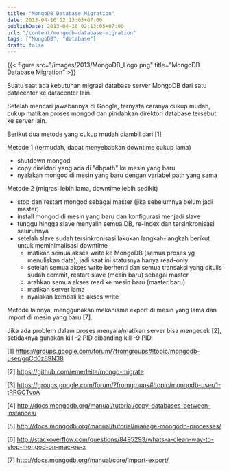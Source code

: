 ```yaml
---
title: "MongoDB Database Migration"
date: 2013-04-16 02:13:05+07:00
publishDate: 2013-04-16 02:13:05+07:00
url: "/content/mongodb-database-migration"
tags: ["MongoDB", "database"]
draft: false
---
```


{{< figure src="/images/2013/MongoDB_Logo.png" title="MongoDB Database Migration" >}}

Suatu saat ada kebutuhan migrasi database server MongoDB dari satu datacenter ke datacenter lain.

Setelah mencari jawabannya di Google, ternyata caranya cukup mudah, cukup matikan proses mongod dan pindahkan direktori database tersebut ke server lain.

Berikut dua metode yang cukup mudah diambil dari [1]

Metode 1 (termudah, dapat menyebabkan downtime cukup lama)

<ul>
	<li>shutdown mongod</li>
	<li>copy direktori yang ada di "dbpath" ke mesin yang baru</li>
	<li>nyalakan mongod di mesin yang baru dengan variabel path yang sama</li>
</ul>

Metode 2 (migrasi lebih lama, downtime lebih sedikit)

<ul>
	<li>stop dan restart mongod sebagai master (jika sebelumnya belum jadi master)</li>
	<li>install mongod di mesin yang baru dan konfigurasi menjadi slave</li>
	<li>tunggu hingga slave menyalin semua DB, re-index dan tersinkronisasi seluruhnya</li>
	<li>setelah slave sudah tersinkronisasi lakukan langkah-langkah berikut untuk meminimalisasi downtime
	<ul>
		<li>matikan semua akses write ke MongoDB (semua proses yg menuliskan data), jadi saat ini statusnya hanya read-only</li>
		<li>setelah semua akses write berhenti dan semua transaksi yang ditulis sudah commit, restart slave (mesin baru) sebagai master</li>
		<li>arahkan semua akses read ke mesin baru (master baru)</li>
		<li>matikan server lama</li>
		<li>nyalakan kembali ke akses write&nbsp;</li>
	</ul>
	</li>
</ul>

Metode lainnya, menggunakan mekanisme export di mesin yang lama dan import di mesin yang baru [7].

Jika ada problem dalam proses menyala/matikan server bisa mengecek [2], setidaknya gunakan kill -2 PID dibanding kill -9 PID.

[1] https://groups.google.com/forum/?fromgroups#!topic/mongodb-user/gqCd0z89N38

[2] https://github.com/emerleite/mongo-migrate

[3] https://groups.google.com/forum/?fromgroups#!topic/mongodb-user/1-tRRGCTvoA

[4] http://docs.mongodb.org/manual/tutorial/copy-databases-between-instances/

[5] http://docs.mongodb.org/manual/tutorial/manage-mongodb-processes/

[6] http://stackoverflow.com/questions/8495293/whats-a-clean-way-to-stop-mongod-on-mac-os-x

[7] http://docs.mongodb.org/manual/core/import-export/
